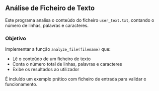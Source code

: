 ## Análise de Ficheiro de Texto

Este programa analisa o conteúdo do ficheiro `user_text.txt`, contando o número de linhas, palavras e caracteres.

### Objetivo

Implementar a função `analyze_file(filename)` que:

- Lê o conteúdo de um ficheiro de texto  
- Conta o número total de linhas, palavras e caracteres  
- Exibe os resultados ao utilizador  

É incluído um exemplo prático com ficheiro de entrada para validar o funcionamento.